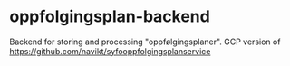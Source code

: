 # oppfolgingsplan-backend
Backend for storing and processing "oppfølgingsplaner". GCP version of https://github.com/navikt/syfooppfolgingsplanservice
